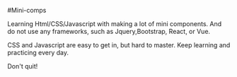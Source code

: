 #Mini-comps

Learning Html/CSS/Javascript with making a lot of mini components. 
And do not use any frameworks, such as Jquery,Bootstrap, React, or Vue.

CSS and Javascript are easy to get in, but hard to master. 
Keep learning and practicing every day. 

Don't quit!

